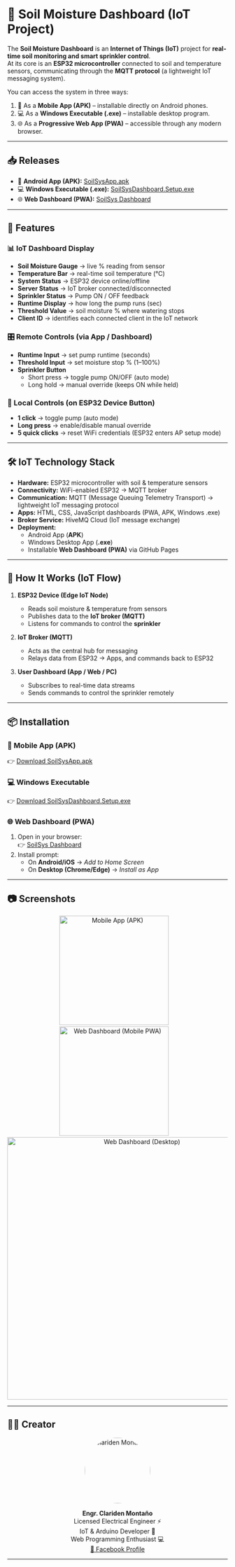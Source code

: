 # 🌱 Soil Moisture Dashboard (IoT Project)

The **Soil Moisture Dashboard** is an **Internet of Things (IoT)** project for **real-time soil monitoring and smart sprinkler control**.  
At its core is an **ESP32 microcontroller** connected to soil and temperature sensors, communicating through the **MQTT protocol** (a lightweight IoT messaging system).  

You can access the system in three ways:  
1. 📱 As a **Mobile App (APK)** – installable directly on Android phones.  
2. 💻 As a **Windows Executable (.exe)** – installable desktop program.  
3. 🌐 As a **Progressive Web App (PWA)** – accessible through any modern browser.  

---

## 📥 Releases

- 📱 **Android App (APK):** [SoilSysApp.apk](https://github.com/mclards/soilsys-dashboard/releases/download/v5.0/SoilSysDashboard.apk)
- 💻 **Windows Executable (.exe):** [SoilSysDashboard.Setup.exe](https://github.com/mclards/soilsys-dashboard/releases/download/v5.1/SoilSysDashboard.Setup.exe)  
- 🌐 **Web Dashboard (PWA):** [SoilSys Dashboard](https://mclards.github.io/soilsys-dashboard/)  

---

## 🚀 Features

### 📊 IoT Dashboard Display
- **Soil Moisture Gauge** → live % reading from sensor  
- **Temperature Bar** → real-time soil temperature (°C)  
- **System Status** → ESP32 device online/offline  
- **Server Status** → IoT broker connected/disconnected  
- **Sprinkler Status** → Pump ON / OFF feedback  
- **Runtime Display** → how long the pump runs (sec)  
- **Threshold Value** → soil moisture % where watering stops  
- **Client ID** → identifies each connected client in the IoT network  

### 🎛 Remote Controls (via App / Dashboard)
- **Runtime Input** → set pump runtime (seconds)  
- **Threshold Input** → set moisture stop % (1–100%)  
- **Sprinkler Button**  
  - Short press → toggle pump ON/OFF (auto mode)  
  - Long hold → manual override (keeps ON while held)  

### 🔘 Local Controls (on ESP32 Device Button)
- **1 click** → toggle pump (auto mode)  
- **Long press** → enable/disable manual override  
- **5 quick clicks** → reset WiFi credentials (ESP32 enters AP setup mode)  

---

## 🛠️ IoT Technology Stack

- **Hardware:** ESP32 microcontroller with soil & temperature sensors  
- **Connectivity:** WiFi-enabled ESP32 → MQTT broker  
- **Communication:** MQTT (Message Queuing Telemetry Transport) → lightweight IoT messaging protocol  
- **Apps:** HTML, CSS, JavaScript dashboards (PWA, APK, Windows .exe)  
- **Broker Service:** HiveMQ Cloud (IoT message exchange)  
- **Deployment:**  
  - Android App (**APK**)  
  - Windows Desktop App (**.exe**)  
  - Installable **Web Dashboard (PWA)** via GitHub Pages  

---

## 🔄 How It Works (IoT Flow)

1. **ESP32 Device (Edge IoT Node)**  
   - Reads soil moisture & temperature from sensors  
   - Publishes data to the **IoT broker (MQTT)**  
   - Listens for commands to control the **sprinkler**  

2. **IoT Broker (MQTT)**  
   - Acts as the central hub for messaging  
   - Relays data from ESP32 → Apps, and commands back to ESP32  

3. **User Dashboard (App / Web / PC)**  
   - Subscribes to real-time data streams  
   - Sends commands to control the sprinkler remotely  

---

## 📦 Installation

### 📱 Mobile App (APK)
👉 [Download SoilSysApp.apk](https://github.com/mclards/soilsys-dashboard/releases/download/v1.0.0/SoilSysApp.apk)  

### 💻 Windows Executable
👉 [Download SoilSysDashboard.Setup.exe](https://github.com/mclards/soilsys-dashboard/releases/download/v5.1/SoilSysDashboard.Setup.exe)  

### 🌐 Web Dashboard (PWA)
1. Open in your browser:  
   👉 [SoilSys Dashboard](https://mclards.github.io/soilsys-dashboard/)  
2. Install prompt:  
   - On **Android/iOS** → *Add to Home Screen*  
   - On **Desktop (Chrome/Edge)** → *Install as App*  

---

## 📷 Screenshots

<p align="center">
  <img src="https://github.com/user-attachments/assets/32e81c14-8fe5-42d2-9e2a-d27e03efa926" alt="Mobile App (APK)" width="250" />
  &nbsp;&nbsp;&nbsp;
  <img src="https://github.com/user-attachments/assets/f2d54dc7-aeec-4afc-a4b1-a28ba8f0bb1d" alt="Web Dashboard (Mobile PWA)" width="250" />
   &nbsp;&nbsp;&nbsp;
  <img src="https://github.com/user-attachments/assets/ffdb51e4-82c2-4ee4-962f-be2bcfffa8f8" alt="Web Dashboard (Desktop)" width="600" />
</p>

---

## 👨‍💻 Creator  

<p align="center">
  <img src="https://avatars.githubusercontent.com/u/00000000?v=4" alt="Clariden Montaño" width="150" style="border-radius:50%;" />
</p>

<p align="center">
  <b>Engr. Clariden Montaño</b><br/>
  Licensed Electrical Engineer ⚡<br/>
  IoT & Arduino Developer 🤖<br/>
  Web Programming Enthusiast 💻<br/>
  <a href="https://www.facebook.com/engr.clard">📘 Facebook Profile</a>
</p>

---
